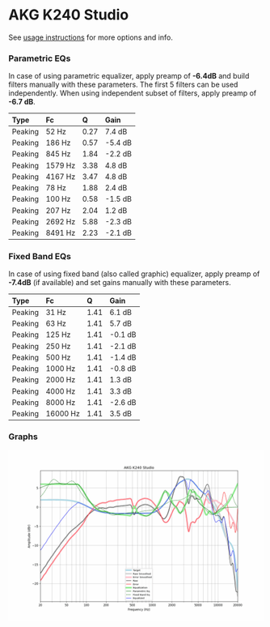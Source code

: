 # AKG K240 Studio
See [usage instructions](https://github.com/jaakkopasanen/AutoEq#usage) for more options and info.

### Parametric EQs
In case of using parametric equalizer, apply preamp of **-6.4dB** and build filters manually
with these parameters. The first 5 filters can be used independently.
When using independent subset of filters, apply preamp of **-6.7 dB**.

| Type    | Fc      |    Q | Gain    |
|:--------|:--------|:-----|:--------|
| Peaking | 52 Hz   | 0.27 | 7.4 dB  |
| Peaking | 186 Hz  | 0.57 | -5.4 dB |
| Peaking | 845 Hz  | 1.84 | -2.2 dB |
| Peaking | 1579 Hz | 3.38 | 4.8 dB  |
| Peaking | 4167 Hz | 3.47 | 4.8 dB  |
| Peaking | 78 Hz   | 1.88 | 2.4 dB  |
| Peaking | 100 Hz  | 0.58 | -1.5 dB |
| Peaking | 207 Hz  | 2.04 | 1.2 dB  |
| Peaking | 2692 Hz | 5.88 | -2.3 dB |
| Peaking | 8491 Hz | 2.23 | -2.1 dB |

### Fixed Band EQs
In case of using fixed band (also called graphic) equalizer, apply preamp of **-7.4dB**
(if available) and set gains manually with these parameters.

| Type    | Fc       |    Q | Gain    |
|:--------|:---------|:-----|:--------|
| Peaking | 31 Hz    | 1.41 | 6.1 dB  |
| Peaking | 63 Hz    | 1.41 | 5.7 dB  |
| Peaking | 125 Hz   | 1.41 | -0.1 dB |
| Peaking | 250 Hz   | 1.41 | -2.1 dB |
| Peaking | 500 Hz   | 1.41 | -1.4 dB |
| Peaking | 1000 Hz  | 1.41 | -0.8 dB |
| Peaking | 2000 Hz  | 1.41 | 1.3 dB  |
| Peaking | 4000 Hz  | 1.41 | 3.3 dB  |
| Peaking | 8000 Hz  | 1.41 | -2.6 dB |
| Peaking | 16000 Hz | 1.41 | 3.5 dB  |

### Graphs
![](./AKG%20K240%20Studio.png)